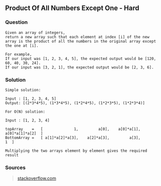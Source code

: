 ## Product Of All Numbers Except One - Hard
### Question
```
Given an array of integers, 
return a new array such that each element at index [i] of the new array is the product of all the numbers in the original array except the one at [i].

For example,
If our input was [1, 2, 3, 4, 5], the expected output would be [120, 60, 40, 30, 24].
If our input was [3, 2, 1], the expected output would be [2, 3, 6].
```

### Solution
```
Simple solution:

Input : [1, 2, 3, 4, 5]
Output: [(2*3*4*5), (1*3*4*5), (1*2*4*5), (1*2*3*5), (1*2*3*4)]
```
```
For O(N) solution:

Input : [1, 2, 3, 4]

topArray    =   [              1,         a[0],    a[0]*a[1],    a[0]*a[1]*a[2]  ]
BottomArray =   [ a[1]*a[2]*a[3],    a[2]*a[3],         a[3],                 1  ]

Multiplying the two arrays element by element gives the required result
```
### Sources
>[stackoverflow.com](https://stackoverflow.com/questions/2680548/given-an-array-of-numbers-return-array-of-products-of-all-other-numbers-no-div)
